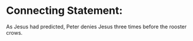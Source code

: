 # Connecting Statement:

As Jesus had predicted, Peter denies Jesus three times before the rooster crows.